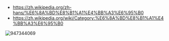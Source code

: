 - https://zh.wikipedia.org/zh-hans/%E6%8A%BD%E8%B1%A1%E4%BB%A3%E6%95%B0
- https://zh.wikipedia.org/wiki/Category:%E6%8A%BD%E8%B1%A1%E4%BB%A3%E6%95%B0

![947344069](https://p.ipic.vip/ummy7m.png)